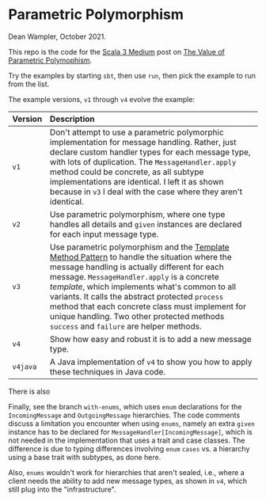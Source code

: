 # Parametric Polymorphism

Dean Wampler, October 2021.

This repo is the code for the [Scala 3 Medium](https://medium.com//scala-3) post on [The Value of Parametric Polymophism](https://medium.com/scala-3/the-value-of-parametric-polymophism-e76bfb9a516b).

Try the examples by starting `sbt`, then use `run`, then pick the example to run from the list.

The example versions, `v1` through `v4` evolve the example:

| Version  | Description |
| :------- | :---------- |
| `v1`     | Don't attempt to use a parametric polymorphic implementation for message handling. Rather, just declare custom handler types for each message type, with lots of duplication. The `MessageHandler.apply` method could be concrete, as all subtype implementations are identical. I left it as shown because in `v3` I deal with the case where they aren't identical. |
| `v2`     | Use parametric polymorphism, where one type handles all details and `given` instances are declared for each input message type. |
| `v3`     | Use parametric polymorphism and the [Template Method Pattern](https://en.wikipedia.org/wiki/Template_method_pattern) to handle the situation where the message handling is actually different for each message.  `MessageHandler.apply` is a concrete _template_, which implements what's common to all variants. It calls the abstract protected `process` method that each concrete class must implement for unique handling. Two other protected methods `success` and `failure` are helper methods. |
| `v4`     | Show how easy and robust it is to add a new message type. |
| `v4java` | A Java implementation of `v4` to show you how to apply these techniques in Java code. |

There is also

Finally, see the branch `with-enums`, which uses `enum` declarations for the `IncomingMessage` and `OutgoingMessage` hierarchies. The code comments discuss a limitation you encounter when using `enums`, namely an extra `given` instance has to be declared for `MessageHandler[IncomingMessage]`, which is not needed in the implementation that uses a trait and case classes. The difference is due to typing differences involving `enum` `cases` vs. a hierarchy using a base trait with subtypes, as done here.

Also, `enums` wouldn't work for hierarchies that aren't sealed, i.e., where a client needs the ability to add new message types, as shown in `v4`, which still plug into the "infrastructure".

